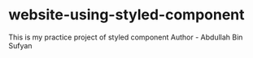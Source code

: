# website-using-styled-component
This is my practice project of styled component 
Author - Abdullah Bin Sufyan
